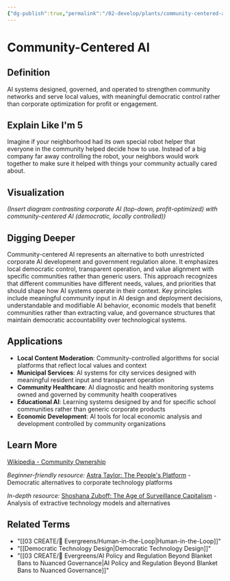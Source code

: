 ```yaml
---
{"dg-publish":true,"permalink":"/02-develop/plants/community-centered-ai/","title":"Community-Centered AI","tags":["ai-governance","community-control","democratic-technology","alternative-tech"]}
---
```



# Community-Centered AI

## **Definition**
AI systems designed, governed, and operated to strengthen community networks and serve local values, with meaningful democratic control rather than corporate optimization for profit or engagement.

## **Explain Like I'm 5**
Imagine if your neighborhood had its own special robot helper that everyone in the community helped decide how to use. Instead of a big company far away controlling the robot, your neighbors would work together to make sure it helped with things your community actually cared about.

## **Visualization**
*(Insert diagram contrasting corporate AI (top-down, profit-optimized) with community-centered AI (democratic, locally controlled))*

## **Digging Deeper**
Community-centered AI represents an alternative to both unrestricted corporate AI development and government regulation alone. It emphasizes local democratic control, transparent operation, and value alignment with specific communities rather than generic users. This approach recognizes that different communities have different needs, values, and priorities that should shape how AI systems operate in their context. Key principles include meaningful community input in AI design and deployment decisions, understandable and modifiable AI behavior, economic models that benefit communities rather than extracting value, and governance structures that maintain democratic accountability over technological systems.

## **Applications**
- **Local Content Moderation**: Community-controlled algorithms for social platforms that reflect local values and context
- **Municipal Services**: AI systems for city services designed with meaningful resident input and transparent operation
- **Community Healthcare**: AI diagnostic and health monitoring systems owned and governed by community health cooperatives
- **Educational AI**: Learning systems designed by and for specific school communities rather than generic corporate products
- **Economic Development**: AI tools for local economic analysis and development controlled by community organizations

## **Learn More**
[Wikipedia - Community Ownership](https://en.wikipedia.org/wiki/Community_ownership)

*Beginner-friendly resource:* [Astra Taylor: The People's Platform](https://astrataylor.com/the-peoples-platform/) - Democratic alternatives to corporate technology platforms

*In-depth resource:* [Shoshana Zuboff: The Age of Surveillance Capitalism](https://shoshanazuboff.com/book/about/) - Analysis of extractive technology models and alternatives

## **Related Terms**
- "[[03 CREATE/🌲 Evergreens/Human-in-the-Loop\|Human-in-the-Loop]]"
- "[[Democratic Technology Design\|Democratic Technology Design]]"
- "[[03 CREATE/🌲 Evergreens/AI Policy and Regulation Beyond Blanket Bans to Nuanced Governance\|AI Policy and Regulation Beyond Blanket Bans to Nuanced Governance]]"
